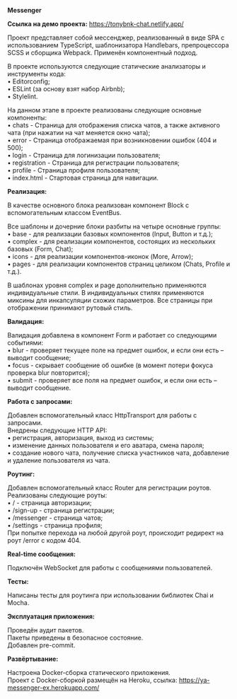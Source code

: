 **Messenger**

**Ссылка на демо проекта:** https://tonybnk-chat.netlify.app/

Проект представляет собой мессенджер, реализованный в виде SPA с использованием
TypeScript, шаблонизатора Handlebars, препроцессора SCSS и сборщика Webpack.
Применён компонентный подход.

В проекте используются следующие статические анализаторы и инструменты
кода:<br />
• Editorconfig;<br />
• ESLint (за основу взят набор Airbnb);<br />
• Stylelint.

На данном этапе в проекте реализованы следующие основные компоненты:<br />
• chats - Страница для отображения списка чатов, а также активного чата (при
нажатии на чат меняется окно чата);<br />
• error - Страница отображаемая при возникновении ошибок (404 и 500);<br />
• login - Страница для логинизации пользователя;<br />
• registration - Страница для регистрации пользователя;<br />
• profile - Страница профиля пользователя;<br />
• index.html - Стартовая страница для навигации.

**Реализация:**

В качестве основного блока реализован компонент Block с вспомогательным классом
EventBus.

Все шаблоны и дочерние блоки разбиты на четыре основные группы:<br />
• base - для реализации базовых компонентов (Input, Button и т.д.);<br />
• complex - для реализации компонентов, состоящих из нескольких базовых (Form,
Chat);<br />
• icons - для реализации компонентов-иконок (More, Arrow);<br />
• pages - для реализации компонентов страниц целиком (Chats, Profile и т.д.).

В шаблонах уровня complex и page дополнительно применяются индивидуальные стили.
В индивидуальных стилях применяются миксины для инкапсуляции схожих параметров.
Все страницы при отображении принимают рутовый стиль.

**Валидация:**

Валидация добавлена в компонент Form и работает со следующими событиями:<br />
• blur - проверяет текущее поле на предмет ошибок, и если они есть – выводит
сообщение;<br />
• focus - скрывает сообщение об ошибке (в момент потери фокуса проверка blur
повторится);<br />
• submit - проверяет все поля на предмет ошибок, и если они есть – выводит
сообщение.

**Работа с запросами:**

Добавлен вспомогательный класс HttpTransport для работы с запросами.<br />
Внедрены следующие HTTP API:<br />
• регистрация, авторизация, выход из системы;<br />
• изменение данных пользователя и его аватара, смена пароля;<br />
• создание нового чата, получение списка участников чата, добавление и удаление
пользователя из чата.

**Роутинг:**

Добавлен вспомогательный класс Router для регистрации роутов.<br />
Реализованы следующие роуты:<br />
• / - страница авторизации;<br />
• /sign-up - страница регистрации;<br />
• /messenger - страница чатов;<br />
• /settings - страница профиля;<br />
При попытке перехода на любой другой роут, происходит редирект на роут /error с
кодом 404.

**Real-time сообщения:**

Подключён WebSocket для работы с сообщениями пользователей.

**Тесты:**

Написаны тесты для роутинга при использовании библиотек Chai и Mocha.

**Эксплуатация приложения:**

Проведён аудит пакетов.<br />
Пакеты приведены в безопасное состояние.<br />
Добавлен pre-commit.

**Развёртывание:**

Настроена Docker-сборка статического приложения.<br />
Проект с Docker-сборкой размещён на Heroku,
ссылка: https://ya-messenger-ex.herokuapp.com/
